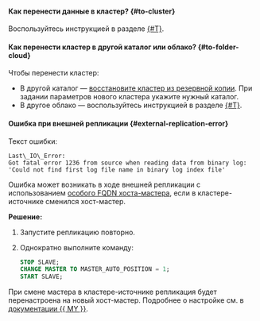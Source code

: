 #### Как перенести данные в кластер? {#to-cluster}

Воспользуйтесь инструкцией в разделе [{#T}](../../managed-mysql/tutorials/data-migration.md).

#### Как перенести кластер в другой каталог или облако? {#to-folder-cloud}

Чтобы перенести кластер:
* В другой каталог — [восстановите кластер из резервной копии](../../managed-mysql/operations/cluster-backups.md#restore). При задании параметров нового кластера укажите нужный каталог.
* В другое облако — воспользуйтесь инструкцией в разделе [{#T}](../../managed-mysql/tutorials/data-migration.md).

#### Ошибка при внешней репликации {#external-replication-error}

Текст ошибки:

```text
Last\_IO\_Error: 
Got fatal error 1236 from source when reading data from binary log: 
'Could not find first log file name in binary log index file'
```

Ошибка может возникать в ходе внешней репликации с использованием [особого FQDN хоста-мастера](../../managed-mysql/operations/connect.md#fqdn-master), если в кластере-источнике сменился хост-мастер.

**Решение:**

1. Запустите репликацию повторно.
1. Однократно выполните команду:

   ```sql
   STOP SLAVE;
   CHANGE MASTER TO MASTER_AUTO_POSITION = 1;
   START SLAVE;
   ```

При смене мастера в кластере-источнике репликация будет перенастроена на новый хост-мастер. Подробнее о настройке см. в [документации {{ MY }}](https://dev.mysql.com/doc/refman/8.0/en/change-master-to.html).
